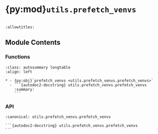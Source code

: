 # {py:mod}`utils.prefetch_venvs`

```{py:module} utils.prefetch_venvs
```

```{autodoc2-docstring} utils.prefetch_venvs
:allowtitles:
```

## Module Contents

### Functions

````{list-table}
:class: autosummary longtable
:align: left

* - {py:obj}`prefetch_venvs <utils.prefetch_venvs.prefetch_venvs>`
  - ```{autodoc2-docstring} utils.prefetch_venvs.prefetch_venvs
    :summary:
    ```
````

### API

````{py:function} prefetch_venvs()
:canonical: utils.prefetch_venvs.prefetch_venvs

```{autodoc2-docstring} utils.prefetch_venvs.prefetch_venvs
```
````
